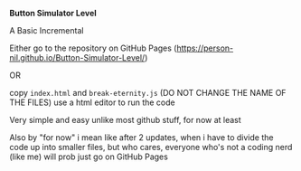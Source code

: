 **Button Simulator Level**

A Basic Incremental

Either go to the repository on GitHub Pages (https://person-nil.github.io/Button-Simulator-Level/)

OR 

copy `index.html` and `break-eternity.js` (DO NOT CHANGE THE NAME OF THE FILES) use a html editor to run the code

Very simple and easy unlike most github stuff, for now at least

Also by "for now" i mean like after 2 updates, when i have to divide the code up into smaller files, but who cares, everyone who's not a coding nerd (like me) will prob just go on GitHub Pages
